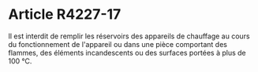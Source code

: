 # Article R4227-17

  
Il est interdit de remplir les réservoirs des appareils de chauffage au cours du fonctionnement de l'appareil ou dans une pièce comportant des flammes, des éléments incandescents ou des surfaces portées à plus de 100 °C.